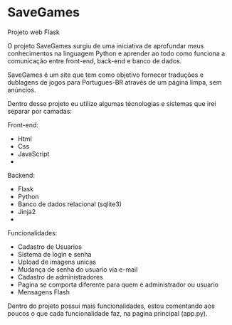 # SaveGames

Projeto web Flask

O projeto SaveGames surgiu de uma iniciativa de aprofundar meus conhecimentos na linguagem Python e aprender ao todo como funciona a comunicação entre front-end, back-end e banco de dados.

SaveGames é um site que tem como objetivo fornecer traduções e dublagens de jogos para Portugues-BR através de um página limpa, sem anúncios.

Dentro desse projeto eu utilizo algumas técnologias e sistemas que irei separar por camadas:

Front-end:

- Html
- Css
- JavaScript
- 
Backend:

- Flask
- Python
- Banco de dados relacional (sqlite3)
- Jinja2
- 
Funcionalidades:

- Cadastro de Usuarios
- Sistema de login e senha
- Upload de imagens unicas
- Mudança de senha do usuario via e-mail
- Cadastro de administradores
- Pagina se comporta diferente para quem é administrador ou usuario
- Mensagens Flash

Dentro do projeto possui mais funcionalidades, estou comentando aos poucos o que cada funcionalidade faz, na pagina principal (app.py).
